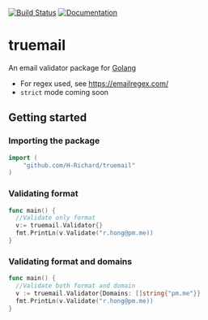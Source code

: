 [![Build Status](https://travis-ci.com/H-Richard/truemail.svg?branch=master)](https://travis-ci.com/H-Richard/truemail)
[![Documentation](https://godoc.org/github.com/H-Richard/truemail?status.svg)](https://godoc.org/github.com/H-Richard/truemail)

# truemail

An email validator package for [Golang](https://golang.org/)

- For regex used, see https://emailregex.com/
- `strict` mode coming soon

## Getting started


### Importing the package

```go
import (
	"github.com/H-Richard/truemail"
)
```

### Validating format

```go
func main() {
  //Validate only format
  v:= truemail.Validator{}
  fmt.PrintLn(v.Validate("r.hong@pm.me))
}
```

### Validating format and domains

```go
func main() {
  //Validate both format and domain
  v := truemail.Validator{Domains: []string{"pm.me"}}
  fmt.PrintLn(v.Validate("r.hong@pm.me))
}
```
